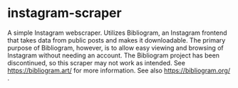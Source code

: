 # instagram-scraper
A simple Instagram webscraper. Utilizes Bibliogram, an Instagram frontend that takes data from public posts and makes it downloadable. The primary purpose of Bibliogram, however, is to allow easy viewing and browsing of Instagram without needing an account. The Bibliogram project has been discontinued, so this scraper may not work as intended. See https://bibliogram.art/ for more information. See also https://bibliogram.org/ .
